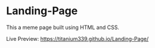 # Landing-Page

This a meme page built using HTML and CSS.

Live Preview: https://titanium339.github.io/Landing-Page/
